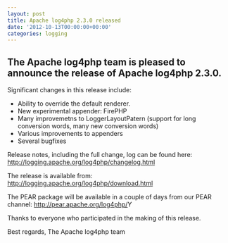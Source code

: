 ```yaml
---
layout: post
title: Apache log4php 2.3.0 released
date: '2012-10-13T00:00:00+00:00'
categories: logging
---
```

<h2>The Apache log4php team is pleased to announce the release of Apache log4php 2.3.0.</h2>

Significant changes in this release include:
<ul>
<li>Ability to override the default renderer.</li>
<li>New experimental appender: FirePHP</li>
<li>Many improvemetns to LoggerLayoutPatern (support for long conversion
words, many new conversion words)</li>
<li>Various improvements to appenders</li>
<li>Several bugfixes</li>
</ul>

Release notes, including the full change, log can be found here:
<a href="http://logging.apache.org/log4php/changelog.html">http://logging.apache.org/log4php/changelog.html</a>

The release is available from:
<a href="http://logging.apache.org/log4php/download.html">http://logging.apache.org/log4php/download.html</a>

The PEAR package will be available in a couple of days from our PEAR channel:
<a href="http://pear.apache.org/log4php/">http://pear.apache.org/log4php/</a>Y

Thanks to everyone who participated in the making of this release.

Best regards,
The Apache log4php team
